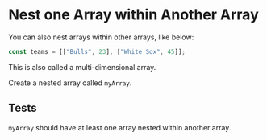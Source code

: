 # Nest one Array within Another Array

You can also nest arrays within other arrays, like below:

```javascript
const teams = [["Bulls", 23], ["White Sox", 45]];
```

This is also called a multi-dimensional array.

Create a nested array called `myArray`.

## Tests

`myArray` should have at least one array nested within another array.